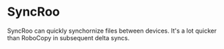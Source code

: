 # SyncRoo
SyncRoo can quickly synchornize files between devices. It's a lot quicker than RoboCopy in subsequent delta syncs.
